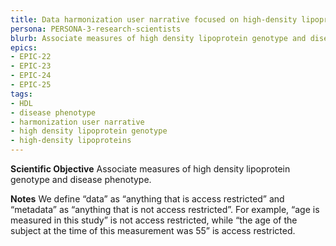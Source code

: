 ```yaml
---
title: Data harmonization user narrative focused on high-density lipoproteins (HDL) research
persona: PERSONA-3-research-scientists
blurb: Associate measures of high density lipoprotein genotype and disease phenotype
epics:
- EPIC-22
- EPIC-23
- EPIC-24
- EPIC-25
tags:
- HDL
- disease phenotype
- harmonization user narrative
- high density lipoprotein genotype
- high-density lipoproteins
---
```

**Scientific Objective**
Associate measures of high density lipoprotein genotype and disease phenotype.

**Notes**
We define “data” as “anything that is access restricted” and “metadata” as “anything that is not access restricted”. For example, “age is measured in this study” is not access restricted, while “the age of the subject at the time of this measurement was 55” is access restricted.